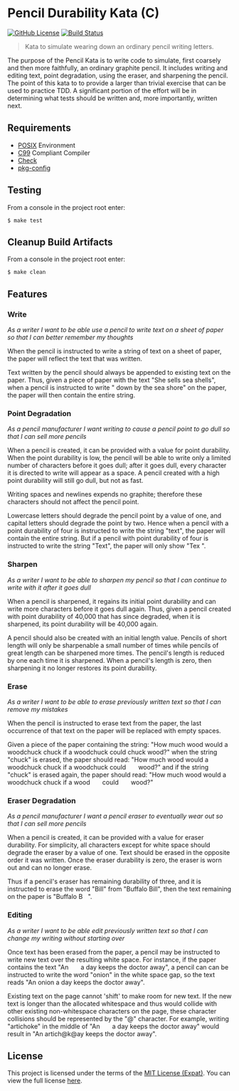 Pencil Durability Kata (C)
==========================
[![GitHub License][LICENSE BADGE]][LICENSE PAGE]
[![Build Status][BUILD BADGE]][BUILD PAGE]

> Kata to simulate wearing down an ordinary pencil writing letters.

The purpose of the Pencil Kata is to write code to simulate, first coarsely and then more faithfully, an ordinary graphite pencil. It includes writing and editing text, point degradation, using the eraser, and sharpening the pencil. The point of this kata to to provide a larger than trivial exercise that can be used to practice TDD. A significant portion of the effort will be in determining what tests should be written and, more importantly, written next.

Requirements
------------
* [POSIX](http://pubs.opengroup.org/onlinepubs/9699919799/) Environment
* [C99](https://en.wikipedia.org/wiki/C99) Compliant Compiler
* [Check](https://libcheck.github.io/check/)
* [pkg-config](https://www.freedesktop.org/wiki/Software/pkg-config/)

Testing
-------
From a console in the project root enter:

```shell
$ make test
```

Cleanup Build Artifacts
-----------------------
From a console in the project root enter:

```shell
$ make clean
```

Features
--------
### Write
*As a writer
I want to be able use a pencil to write text on a sheet of paper
so that I can better remember my thoughts*

When the pencil is instructed to write a string of text on a sheet of paper, the paper will reflect the text that was written.

Text written by the pencil should always be appended to existing text on the paper. Thus, given a piece of paper with the text "She sells sea shells", when a pencil is instructed to write "&nbsp;down by the sea shore" on the paper, the paper will then contain the entire string.

### Point Degradation
*As a pencil manufacturer
I want writing to cause a pencil point to go dull
so that I can sell more pencils*

When a pencil is created, it can be provided with a value for point durability.  When the point durability is low, the pencil will be able to write only a limited number of characters before it goes dull; after it goes dull, every character it is directed to write will appear as a space.  A pencil created with a high point durability will still go dull, but not as fast.

Writing spaces and newlines expends no graphite; therefore these characters should not affect the pencil point.

Lowercase letters should degrade the pencil point by a value of one, and capital letters should degrade the point by two.  Hence when a pencil with a point durability of four is instructed to write the string "text", the paper will contain the entire string.  But if a pencil with point durability of four is instructed to write the string "Text", the paper will only show "Tex&nbsp;".

### Sharpen
*As a writer
I want to be able to sharpen my pencil
so that I can continue to write with it after it goes dull*

When a pencil is sharpened, it regains its initial point durability and can write more characters before it goes dull again.  Thus, given a pencil created with point durability of 40,000 that has since degraded, when it is sharpened, its point durability will be 40,000 again.

A pencil should also be created with an initial length value. Pencils of short length will only be sharpenable a small number of times while pencils of great length can be sharpened more times.  The pencil's length is reduced by one each time it is sharpened.  When a pencil's length is zero, then sharpening it no longer restores its point durability.

### Erase
*As a writer
I want to be able to erase previously written text
so that I can remove my mistakes*

When the pencil is instructed to erase text from the paper, the last occurrence of that text on the paper will be replaced with empty spaces.

Given a piece of the paper containing the string:
	"How much wood would a woodchuck chuck if a woodchuck could chuck wood?"
when the string "chuck" is erased, the paper should read:
	"How much wood would a woodchuck chuck if a woodchuck could&nbsp;&nbsp;&nbsp;&nbsp;&nbsp;&nbsp;&nbsp;wood?"
and if the string "chuck" is erased again, the paper should read:
"How much wood would a woodchuck chuck if a wood&nbsp;&nbsp;&nbsp;&nbsp;&nbsp;&nbsp;&nbsp;could&nbsp;&nbsp;&nbsp;&nbsp;&nbsp;&nbsp;&nbsp;wood?"

### Eraser Degradation
*As a pencil manufacturer
I want a pencil eraser to eventually wear out
so that I can sell more pencils*

When a pencil is created, it can be provided with a value for eraser durability.  For simplicity, all characters except for white space should degrade the eraser by a value of one.  Text should be erased in the opposite order it was written.  Once the eraser durability is zero, the eraser is worn out and can no longer erase.

Thus if a pencil's eraser has remaining durability of three, and it is instructed to erase the word "Bill" from "Buffalo Bill", then the text remaining on the paper is "Buffalo B&nbsp;&nbsp;&nbsp;".

### Editing
*As a writer
I want to be able edit previously written text
so that I can change my writing without starting over*

Once text has been erased from the paper, a pencil may be instructed to write new text over the resulting white space.  For instance, if the paper contains the text "An&nbsp;&nbsp;&nbsp;&nbsp;&nbsp;&nbsp;&nbsp;a day keeps the doctor away", a pencil can can be instructed to write the word "onion" in the white space gap, so the text reads "An onion a day keeps the doctor away".

Existing text on the page cannot 'shift' to make room for new text.  If the new text is longer than the allocated whitespace and thus would collide with other existing non-whitespace characters on the page, these character collisions should be represented by the "@" character.  For example, writing "artichoke" in the middle of "An&nbsp;&nbsp;&nbsp;&nbsp;&nbsp;&nbsp;&nbsp;a day keeps the doctor away" would result in "An artich@k@ay keeps the doctor away".

License
-------
This project is licensed under the terms of the [MIT License (Expat)](https://tldrlegal.com/l/mit). You can view the full license [here](LICENSE).

[BUILD BADGE]: https://img.shields.io/travis/jbenner-radham/pencil-durability-kata-c.svg?style=flat-square
[BUILD PAGE]: https://travis-ci.org/jbenner-radham/pencil-durability-kata-c
[LICENSE BADGE]: https://img.shields.io/github/license/jbenner-radham/pencil-durability-kata-c.svg?style=flat-square
[LICENSE PAGE]: https://github.com/jbenner-radham/pencil-durability-kata-c/blob/master/LICENSE
